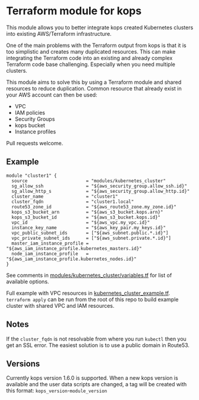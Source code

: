 # Terraform module for kops

This module allows you to better integrate kops created Kubernetes clusters into existing AWS/Terraform infrastructure.

One of the main problems with the Terraform output from kops is that it is too simplistic and creates many duplicated resources. This can make integrating the Terraform code into an existing and already complex Terraform code base challenging. Especially when you need multiple clusters.

This module aims to solve this by using a Terraform module and shared resources to reduce duplication. Common resource that already exist in your AWS account can then be used:

  - VPC
  - IAM policies
  - Security Groups
  - kops bucket
  - Instance profiles

Pull requests welcome.

## Example

```
module "cluster1" {
  source                      = "modules/kubernetes_cluster"
  sg_allow_ssh                = "${aws_security_group.allow_ssh.id}"
  sg_allow_http_s             = "${aws_security_group.allow_http.id}"
  cluster_name                = "cluster1"
  cluster_fqdn                = "cluster1.local"
  route53_zone_id             = "${aws_route53_zone.my_zone.id}"
  kops_s3_bucket_arn          = "${aws_s3_bucket.kops.arn}"
  kops_s3_bucket_id           = "${aws_s3_bucket.kops.id}"
  vpc_id                      = "${aws_vpc.my_vpc.id}"
  instance_key_name           = "${aws_key_pair.my_keys.id}"
  vpc_public_subnet_ids       = ["${aws_subnet.public.*.id}"]
  vpc_private_subnet_ids      = ["${aws_subnet.private.*.id}"]
  master_iam_instance_profile = "${aws_iam_instance_profile.kubernetes_masters.id}"
  node_iam_instance_profile   = "${aws_iam_instance_profile.kubernetes_nodes.id}"
}
```

See comments in [modules/kubernetes_cluster/variables.tf](modules/kubernetes_cluster/variables.tf) for list of available options.

Full example with VPC resources in [kubernetes_cluster_example.tf](kubernetes_cluster_example.tf). `terraform apply` can be run from the root of this repo to build example cluster with shared VPC and IAM resources.

## Notes

If the `cluster_fqdn` is not resolvable from where you run `kubectl` then you get an SSL error. The easiest solution is to use a public domain in Route53.

## Versions

Currently kops version 1.6.0 is supported. When a new kops version is available and the user data scripts are changed, a tag will be created with this format: `kops_version`-`module_version`
